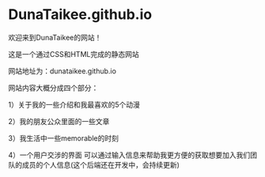 # DunaTaikee.github.io

欢迎来到DunaTaikee的网站！

这是一个通过CSS和HTML完成的静态网站

网站地址为：dunataikee.github.io

网站内容大概分成四个部分：

1）关于我的一些介绍和我最喜欢的5个动漫

2）我的朋友公众里面的一些文章

3）我生活中一些memorable的时刻

4）一个用户交涉的界面 可以通过输入信息来帮助我更方便的获取想要加入我们团队的成员的个人信息(这个后端还在开发中，会持续更新)
